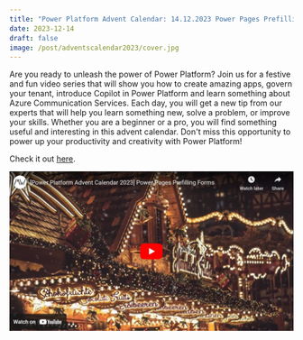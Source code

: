 ```yaml
---
title: "Power Platform Advent Calendar: 14.12.2023 Power Pages Prefilling Forms"
date: 2023-12-14
draft: false
image: /post/adventscalendar2023/cover.jpg
---
```


Are you ready to unleash the power of Power Platform? Join us for a festive and fun video series that will show you how to create amazing apps, govern your tenant, introduce Copilot in Power Platform and learn something about Azure Communication Services. Each day, you will get a new tip from our experts that will help you learn something new, solve a problem, or improve your skills. Whether you are a beginner or a pro, you will find something useful and interesting in this advent calendar. Don't miss this opportunity to power up your productivity and creativity with Power Platform!

Check it out [here](https://youtu.be/-brK9SDi43I).

[![](video.jpg)](https://youtu.be/-brK9SDi43I)